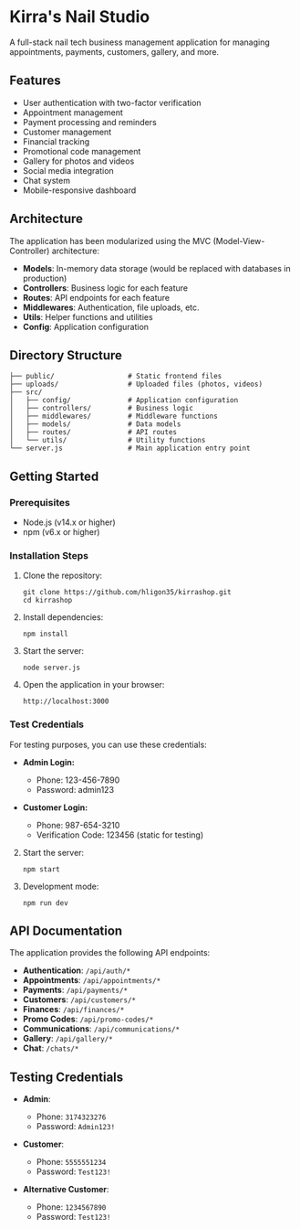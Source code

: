 # Kirra's Nail Studio

A full-stack nail tech business management application for managing appointments, payments, customers, gallery, and more.

## Features

- User authentication with two-factor verification
- Appointment management
- Payment processing and reminders
- Customer management
- Financial tracking
- Promotional code management
- Gallery for photos and videos
- Social media integration
- Chat system
- Mobile-responsive dashboard

## Architecture

The application has been modularized using the MVC (Model-View-Controller) architecture:

- **Models**: In-memory data storage (would be replaced with databases in production)
- **Controllers**: Business logic for each feature
- **Routes**: API endpoints for each feature
- **Middlewares**: Authentication, file uploads, etc.
- **Utils**: Helper functions and utilities
- **Config**: Application configuration

## Directory Structure

```
├── public/                  # Static frontend files
├── uploads/                 # Uploaded files (photos, videos)
├── src/
│   ├── config/              # Application configuration
│   ├── controllers/         # Business logic
│   ├── middlewares/         # Middleware functions
│   ├── models/              # Data models
│   ├── routes/              # API routes
│   └── utils/               # Utility functions
└── server.js                # Main application entry point
```

## Getting Started

### Prerequisites
- Node.js (v14.x or higher)
- npm (v6.x or higher)

### Installation Steps

1. Clone the repository:
   ```
   git clone https://github.com/hligon35/kirrashop.git
   cd kirrashop
   ```

2. Install dependencies:
   ```
   npm install
   ```

3. Start the server:
   ```
   node server.js
   ```

4. Open the application in your browser:
   ```
   http://localhost:3000
   ```

### Test Credentials

For testing purposes, you can use these credentials:

- **Admin Login:**
  - Phone: 123-456-7890
  - Password: admin123

- **Customer Login:**
  - Phone: 987-654-3210
  - Verification Code: 123456 (static for testing)

2. Start the server:
   ```
   npm start
   ```

3. Development mode:
   ```
   npm run dev
   ```

## API Documentation

The application provides the following API endpoints:

- **Authentication**: `/api/auth/*`
- **Appointments**: `/api/appointments/*`
- **Payments**: `/api/payments/*`
- **Customers**: `/api/customers/*`
- **Finances**: `/api/finances/*`
- **Promo Codes**: `/api/promo-codes/*`
- **Communications**: `/api/communications/*`
- **Gallery**: `/api/gallery/*`
- **Chat**: `/chats/*`

## Testing Credentials

- **Admin**: 
  - Phone: `3174323276`
  - Password: `Admin123!`

- **Customer**: 
  - Phone: `5555551234`
  - Password: `Test123!`

- **Alternative Customer**: 
  - Phone: `1234567890`
  - Password: `Test123!`
